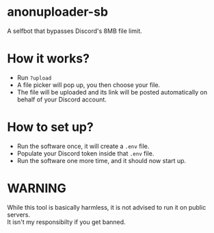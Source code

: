 # anonuploader-sb
A selfbot that bypasses Discord's 8MB file limit.

# How it works?
- Run `?upload`
- A file picker will pop up, you then choose your file.
- The file will be uploaded and its link will be posted automatically on behalf of your Discord account.

# How to set up?
- Run the software once, it will create a `.env` file.
- Populate your Discord token inside that `.env` file.
- Run the software one more time, and it should now start up.

# WARNING
While this tool is basically harmless, it is not advised to run it on public servers.<br>
It isn't my responsibilty if you get banned.
